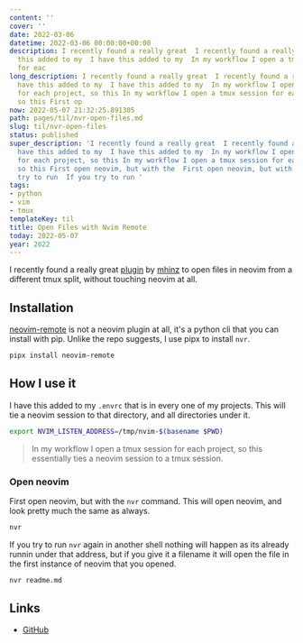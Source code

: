 ```yaml
---
content: ''
cover: ''
date: 2022-03-06
datetime: 2022-03-06 00:00:00+00:00
description: I recently found a really great  I recently found a really great  I have
  this added to my  I have this added to my  In my workflow I open a tmux session
  for eac
long_description: I recently found a really great  I recently found a really great  I
  have this added to my  I have this added to my  In my workflow I open a tmux session
  for each project, so this In my workflow I open a tmux session for each project,
  so this First op
now: 2022-05-07 21:32:25.891305
path: pages/til/nvr-open-files.md
slug: til/nvr-open-files
status: published
super_description: 'I recently found a really great  I recently found a really great  I
  have this added to my  I have this added to my  In my workflow I open a tmux session
  for each project, so this In my workflow I open a tmux session for each project,
  so this First open neovim, but with the  First open neovim, but with the  If you
  try to run  If you try to run '
tags:
- python
- vim
- tmux
templateKey: til
title: Open Files with Nvim Remote
today: 2022-05-07
year: 2022
---
```


I recently found a really great [plugin](https://github.com/mhinz/neovim-remote) by
[mhinz](https://github.com/mhinz) to open files in neovim from a
different tmux split, without touching neovim at all.

## Installation

[neovim-remote](https://github.com/mhinz/neovim-remote) is not a neovim
plugin at all, it's a python cli that you can install with pip.  Unlike
the repo suggests, I use pipx to install `nvr`.


``` bash
pipx install neovim-remote
```

## How I use it

I have this added to my `.envrc` that is in every one of my projects.
This will tie a neovim session to that directory, and all directories
under it.

``` bash
export NVIM_LISTEN_ADDRESS=/tmp/nvim-$(basename $PWD)
```

> In my workflow I open a tmux session for each project, so this
> essentially ties a neovim session to a tmux session.

### Open neovim

First open neovim, but with the `nvr` command.  This will open neovim,
and look pretty much the same as always.

``` bash
nvr
```

If you try to run `nvr` again in another shell nothing will happen as
its already runnin under that address, but if you give it a filename it
will open the file in the first instance of neovim that you opened.

``` bash
nvr readme.md
````

## Links

* [GitHub](https://github.com/mhinz/neovim-remote)